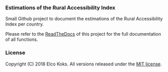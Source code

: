 ### Estimations of the Rural Accessibility Index

Small Github project to document the estimations of the Rural Accessibility Index per country.

Please refer to the [ReadTheDocs](http://rai-wb.readthedocs.io/) of this project for the full documentation of all functions. 


### License
Copyright (C) 2018 Elco Koks. All versions released under the [MIT license](LICENSE.md).
